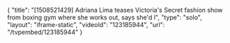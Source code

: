 {
    "title": "[1508521429] Adriana Lima teases Victoria's Secret fashion show from boxing gym where she works out, says she'd l",
    "type": "solo",
    "layout": "iframe-static",
    "videoId": "123185944",
    "url": "\/tvpembed\/123185944"
}